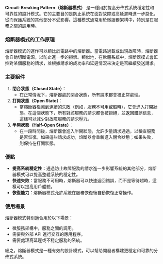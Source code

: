 **Circuit-Breaking Pattern（熔斷器模式）** 是一種用於提高分佈式系統穩定性和可靠性的設計模式。它的主要目的是防止系統在面對故障或高延遲時進一步惡化，從而保護系統的其他部分不受影響。這種模式通常用於微服務架構中，特別是在服務之間的調用時。

### 熔斷器模式的工作原理

熔斷器模式的運作可以類比於電路中的熔斷器。當電路過載或出現故障時，熔斷器會自動切斷電源，以防止進一步的損壞。類似地，在軟體系統中，熔斷器模式會監控對某個服務的請求，並根據請求的成功率和延遲情況來決定是否繼續發送請求。

### 主要組件

1. **閉合狀態（Closed State）**：
    - 在正常情況下，熔斷器處於閉合狀態，所有請求都會被正常處理。
2. **打開狀態（Open State）**：
    - 當熔斷器檢測到連續的失敗（例如，服務不可用或超時），它會進入打開狀態。在這個狀態下，所有對該服務的請求都會被拒絕，並返回錯誤信息，這樣可以減少對故障服務的請求壓力。
3. **半開狀態（Half-Open State）**：
    - 在一段時間後，熔斷器會進入半開狀態，允許少量請求通過，以檢查服務是否恢復。如果這些請求成功，熔斷器會重新進入閉合狀態；如果失敗，則保持在打開狀態。

### 優點
- **提高系統穩定性**：通過防止故障服務的請求進一步影響系統的其他部分，熔斷器模式可以提高整體系統的穩定性。
- **快速失敗**：當服務不可用時，熔斷器可以快速返回錯誤，而不是等待超時，這樣可以提高用戶體驗。
- **恢復能力**：熔斷器模式允許系統在服務恢復後自動恢復正常操作。

### 使用場景

熔斷器模式特別適合用於以下場景：
- 微服務架構中，服務之間的調用。
- 需要與外部 API 進行交互的應用程序。
- 需要處理高延遲或不穩定服務的系統。

總之，熔斷器模式是一種有效的設計模式，可以幫助開發者構建更穩定和可靠的分佈式系統。